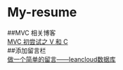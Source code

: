 # My-resume

##MVC 相关博客  
[MVC 初尝试之 V 和 C](https://zhuanlan.zhihu.com/p/42366912)  
##添加留言栏  
[做一个简单的留言——leancloud数据库](https://zhuanlan.zhihu.com/p/42367183)
